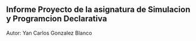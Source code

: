 ## Informe Proyecto de la asignatura de Simulacion y Programcion Declarativa

Autor: Yan Carlos Gonzalez Blanco


